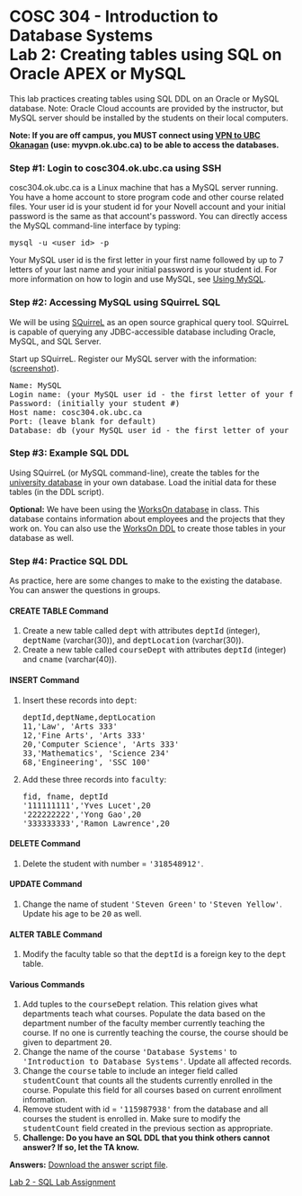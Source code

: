 # COSC 304 - Introduction to Database Systems<br>Lab 2: Creating tables using SQL on Oracle APEX or MySQL

This lab practices creating tables using SQL DDL on an Oracle or MySQL database. Note: Oracle Cloud accounts are provided by the instructor, but MySQL server should be installed by the students on their local computers. 

**Note: If you are off campus, you MUST connect using <a href="https://it.ubc.ca/services/email-voice-internet/myvpn/setup-documents">VPN to UBC Okanagan</a> (use: myvpn.ok.ubc.ca) to be able to access the databases.**

### Step #1: Login to cosc304.ok.ubc.ca using SSH

cosc304.ok.ubc.ca is a Linux machine that has a MySQL server running. You have a home account to store program code and other course related files. Your user id is your student id for your Novell account and your initial password is the same as that account's password.  You can directly access the MySQL command-line interface by typing:

<pre>
mysql -u &lt;user_id&gt; -p
</pre>

Your MySQL user id is the first letter in your first name followed by up to 7 letters of your last name and your initial password is your student id.  For more information on how to login and use MySQL, see [Using MySQL](http://people.ok.ubc.ca/rlawrenc/teaching/304/Notes/mysql.html).

### Step #2: Accessing MySQL using SQuirreL SQL

We will be using [SQuirreL](http://squirrel-sql.sourceforge.net) as an open source graphical query tool.  SQuirreL is capable of querying any JDBC-accessible database including Oracle, MySQL, and SQL Server.

Start up SQuirreL.  Register our MySQL server with the information: ([screenshot](img/squirrel_mysql_register.png)).

<pre>
Name: MySQL
Login name: (your MySQL user id - the first letter of your first name followed by up to 7 letters of your last name)
Password: (initially your student #)
Host name: cosc304.ok.ubc.ca
Port: (leave blank for default)
Database: db_(your MySQL user id - the first letter of your first name followed by up to 7 letters of your last name)
</pre>


### Step #3: Example SQL DDL

Using SQuirreL (or MySQL command-line), create the tables for the [university database](university_MySQL_DDL.txt) in your own database.  Load the initial data for these tables (in the DDL script).  

**Optional:** We have been using the [WorksOn database](http://people.ok.ubc.ca/rlawrenc/teaching/304/Notes/DB/MySQL_WorksOn_DDL.sql) in class.  This database contains information about employees and the projects that they work on. You can also use the [WorksOn DDL](http://people.ok.ubc.ca/rlawrenc/teaching/304/Notes/DB/MySQL_WorksOn_DDL.sql) to create those tables in your database as well.

### Step #4: Practice SQL DDL

As practice, here are some changes to make to the existing the database.  You can answer the questions in groups.

#### CREATE TABLE Command

<ol>
<li>Create a new table called <tt>dept</tt> with attributes <tt>deptId</tt> (integer), <tt>deptName</tt> (varchar(30)), and <tt>deptLocation</tt> (varchar(30)).</li>

<li>Create a new table called <tt>courseDept</tt> with attributes <tt>deptId</tt> (integer) and <tt>cname</tt> (varchar(40)).</li>
</ol>

#### INSERT Command

<ol>
<li>Insert these records into <tt>dept</tt>:
<pre>
deptId,deptName,deptLocation
11,'Law', 'Arts 333'
12,'Fine Arts', 'Arts 333'
20,'Computer Science', 'Arts 333'
33,'Mathematics', 'Science 234'
68,'Engineering', 'SSC 100'
</pre></li>

<li>Add these three records into <tt>faculty</tt>:
<pre>
fid, fname, deptId
'111111111','Yves Lucet',20
'222222222','Yong Gao',20
'333333333','Ramon Lawrence',20
</pre></li>
</ol>

#### DELETE Command

<ol>
<li>Delete the student with number = <tt>'318548912'</tt>.</li>
</ol>

#### UPDATE Command

<ol>
<li>Change the name of student <tt>'Steven Green'</tt> to <tt>'Steven Yellow'</tt>.  Update his age to be <tt>20</tt> as well.</li>
</ol>

#### ALTER TABLE Command

<ol>
<li>Modify the faculty table so that the <tt>deptId</tt> is a foreign key to the <tt>dept</tt> table.</li>
</ol>

#### Various Commands

<ol>
<li>Add tuples to the <tt>courseDept</tt> relation.  This relation gives what departments teach what courses.  Populate the data based on the department number of the faculty member currently teaching the course.  If no one is currently teaching the course, the course should be given to department <tt>20</tt>.</li>

<li>Change the name of the course <tt>'Database Systems'</tt> to <tt>'Introduction to Database Systems'</tt>.  Update all affected records.</li>

<li>Change the <tt>course</tt> table to include an integer field called <tt>studentCount</tt> that counts all the students currently enrolled in the course.  Populate this field for all courses based on current enrollment information.</li>

<li>Remove student with id = <tt>'115987938'</tt> from the database and all courses the student is enrolled in.  Make sure to modify the <tt>studentCount</tt> field created in the previous section as appropriate.</li>


<li><B>Challenge: Do you have an SQL DDL that you think others cannot answer?  If so, let the TA know.</B></li>

</ol>

**Answers:**  <a href="labAnswers_DDL.txt">Download the answer script file</a>.</p>

[Lab 2 - SQL Lab Assignment](assign/)

